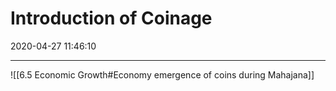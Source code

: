 # Introduction of Coinage
2020-04-27 11:46:10
- --          

![[6.5 Economic Growth#Economy emergence of coins during Mahajana]]

